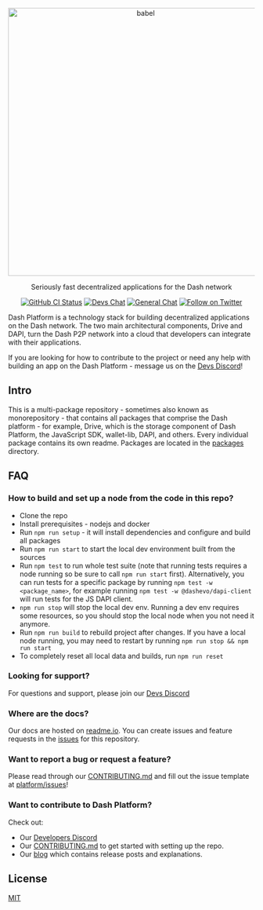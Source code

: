 <p align="center">
  <a href="https://dashplatform.readme.io/docs/introduction-what-is-dash-platform/">
    <img alt="babel" src="https://media.dash.org/wp-content/uploads/dash_digital-cash_logo_2018_rgb_for_screens.png" width="546">
  </a>
</p>

<p align="center">
  Seriously fast decentralized applications for the Dash network
</p>

<p align="center">
  <a href="https://github.com/dashevo/platform/actions/workflows/all-packages.yml"><img alt="GitHub CI Status" src="https://github.com/dashevo/platform/actions/workflows/all-packages.yml/badge.svg"></a>
  <a href="https://chat.dashdevs.org/"><img alt="Devs Chat" src="https://img.shields.io/badge/discord-Dev_chat-738adb"></a>
  <a href="https://discordapp.com/invite/PXbUxJB"><img alt="General Chat" src="https://img.shields.io/badge/discord-General_chat-738adb"></a>
  <a href="https://twitter.com/intent/follow?screen_name=Dashpay"><img alt="Follow on Twitter" src="https://img.shields.io/twitter/follow/Dashpay.svg?style=social&label=Follow"></a>
</p>

Dash Platform is a technology stack for building decentralized applications on
the Dash network. The two main architectural components, Drive and DAPI, turn
the Dash P2P network into a cloud that developers can integrate with their
applications.

If you are looking for how to contribute to the project or need any help with
building an app on the Dash Platform - message us on the [Devs
Discord](https://chat.dashdevs.org/)!

## Intro

This is a multi-package repository - sometimes also known as monorepository -
that contains all packages that comprise the Dash platform - for example, Drive,
which is the storage component of Dash Platform, the JavaScript SDK, wallet-lib,
DAPI, and others. Every individual package contains its own readme. Packages are
located in the [packages](./packages) directory.

## FAQ

### How to build and set up a node from the code in this repo?

- Clone the repo
- Install prerequisites - nodejs and docker
- Run `npm run setup` - it will install dependencies and configure and build all packages
- Run `npm run start` to start the local dev environment built from the sources
- Run `npm test` to run whole test suite (note that running tests requires a node running 
 so be sure to call `npm run start` first). Alternatively, you can run tests for a specific package
 by running `npm test -w <package_name>`, for example running 
 `npm test -w @dashevo/dapi-client` will run tests for the JS DAPI client.
- `npm run stop` will stop the local dev env. Running a dev env requires some resources,
 so you should stop the local node when you not need it anymore.
- Run `npm run build` to rebuild project after changes. If you have a local node
 running, you may need to restart by running `npm run stop && npm run start`
- To completely reset all local data and builds, run `npm run reset`

### Looking for support?

For questions and support, please join our [Devs
Discord](https://chat.dashdevs.org/)

### Where are the docs?

Our docs are hosted on
[readme.io](https://dashplatform.readme.io/docs/introduction-what-is-dash-platform).
You can create issues and feature requests in the
[issues](https://github.com/dashevo/platform/issues) for this repository.

### Want to report a bug or request a feature?

Please read through our [CONTRIBUTING.md](CONTRIBUTING.md) and fill out the
issue template at [platform/issues](https://github.com/dashevo/platform/issues)!

### Want to contribute to Dash Platform?

Check out:

- Our [Developers Discord](https://chat.dashdevs.org/)
- Our [CONTRIBUTING.md](CONTRIBUTING.md) to get started with setting up the
  repo.
- Our [blog](https://www.dash.org/blog/) which contains release posts and
  explanations.

## License

[MIT](LICENSE.md)
